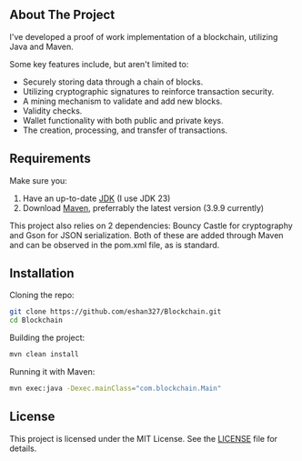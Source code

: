 ## About The Project

I've developed a proof of work implementation of a blockchain, utilizing Java and Maven.

Some key features include, but aren't limited to:
- Securely storing data through a chain of blocks.
- Utilizing cryptographic signatures to reinforce transaction security.
- A mining mechanism to validate and add new blocks.
- Validity checks.
- Wallet functionality with both public and private keys.
- The creation, processing, and transfer of transactions.

## Requirements
Make sure you:
1. Have an up-to-date [JDK](https://www.oracle.com/java/technologies/downloads/) (I use JDK 23)
2. Download [Maven](https://maven.apache.org/download.cgi), preferrably the latest version (3.9.9 currently)

This project also relies on 2 dependencies: Bouncy Castle for cryptography and Gson for JSON serialization. 
Both of these are added through Maven and can be observed in the pom.xml file, as is standard.

## Installation

Cloning the repo:
   ```sh
  git clone https://github.com/eshan327/Blockchain.git
  cd Blockchain
   ```
Building the project:
   ```sh
  mvn clean install
   ```
Running it with Maven:
   ```sh
  mvn exec:java -Dexec.mainClass="com.blockchain.Main"
   ```

## License
This project is licensed under the MIT License. See the [LICENSE](https://github.com/eshan327/Blockchain/blob/main/LICENSE) file for details.
